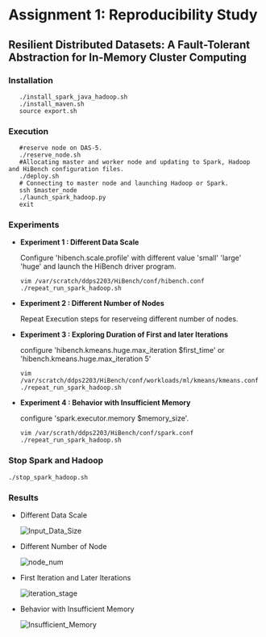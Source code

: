 # Assignment 1: Reproducibility Study
## Resilient Distributed Datasets: A Fault-Tolerant Abstraction for In-Memory Cluster Computing

### Installation
```
   ./install_spark_java_hadoop.sh
   ./install_maven.sh
   source export.sh
```
### Execution
```
   #reserve node on DAS-5.
   ./reserve_node.sh
   #Allocating master and worker node and updating to Spark, Hadoop and HiBench configuration files.
   ./deploy.sh
   # Connecting to master node and launching Hadoop or Spark.
   ssh $master_node
   ./launch_spark_hadoop.py
   exit
```

### Experiments
   + **Experiment 1 : Different Data Scale** 
   
     Configure 'hibench.scale.profile' with different value 'small' 'large' 'huge' and launch the HiBench driver program.
      
   
      ``` 
      vim /var/scratch/ddps2203/HiBench/conf/hibench.conf
      ./repeat_run_spark_hadoop.sh 
      ```
      
   + **Experiment 2 : Different Number of Nodes** 
   
      Repeat Execution steps for reserveing different number of nodes. 
      
   + **Experiment 3 : Exploring Duration of First and later Iterations**
   
      configure 'hibench.kmeans.huge.max_iteration		$first_time' or 'hibench.kmeans.huge.max_iteration		5'
   
      ```
      vim /var/scratch/ddps2203/HiBench/conf/workloads/ml/kmeans/kmeans.conf
      ./repeat_run_spark_hadoop.sh
      ```
      
   + **Experiment 4 : Behavior with Insufficient Memory**  
   
       configure 'spark.executor.memory  $memory_size'.
      ```
      vim /var/scrath/ddps2203/HiBench/conf/spark.conf
      ./repeat_run_spark_hadoop.sh
      ```
    
### Stop Spark and Hadoop 
  `./stop_spark_hadoop.sh`

### Results
+ Different Data Scale

   ![Input_Data_Size](https://user-images.githubusercontent.com/91846976/201238751-8b76dd7e-6c08-4914-9b1c-c58afa00cf0f.png)

+ Different Number of Node

   ![node_num](https://user-images.githubusercontent.com/91846976/201238747-36cb2126-7b15-4c25-bc6c-fb47157f507d.png)

+ First Iteration and Later Iterations

   ![iteration_stage](https://user-images.githubusercontent.com/91846976/201238744-8582a0d7-0cbe-4bac-9b03-e23ce7a297fc.png)

+ Behavior with Insufficient Memory

   ![Insufficient_Memory](https://user-images.githubusercontent.com/91846976/201238738-b02af4e3-b545-49a1-b38b-21f7b88631bc.png)




